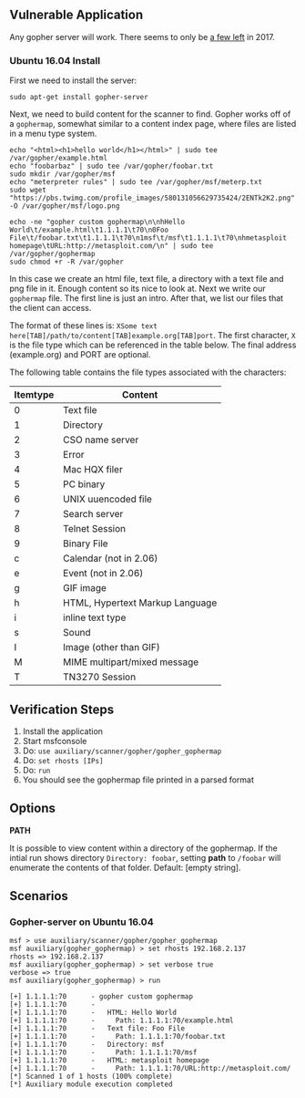 ## Vulnerable Application

  Any gopher server will work.  There seems to only be [a few left](https://en.wikipedia.org/wiki/Gopher_(protocol)#Server_software)
   in 2017.

### Ubuntu 16.04 Install

First we need to install the server:

```
sudo apt-get install gopher-server
```
Next, we need to build content for the scanner to find.  Gopher works off of a `gophermap`, somewhat similar
to a content index page, where files are listed in a menu type system.

```
echo "<html><h1>hello world</h1></html>" | sudo tee /var/gopher/example.html
echo "foobarbaz" | sudo tee /var/gopher/foobar.txt
sudo mkdir /var/gopher/msf
echo "meterpreter rules" | sudo tee /var/gopher/msf/meterp.txt
sudo wget "https://pbs.twimg.com/profile_images/580131056629735424/2ENTk2K2.png" -O /var/gopher/msf/logo.png

echo -ne "gopher custom gophermap\n\nhHello World\t/example.html\t1.1.1.1\t70\n0Foo File\t/foobar.txt\t1.1.1.1\t70\n1msf\t/msf\t1.1.1.1\t70\nhmetasploit homepage\tURL:http://metasploit.com/\n" | sudo tee /var/gopher/gophermap
sudo chmod +r -R /var/gopher
```

In this case we create an html file, text file, a directory with a text file and png file in it.  Enough content so its nice to look at.
Next we write our `gophermap` file.  The first line is just an intro.  After that, we list our files that the client can access.

The format of these lines is: `XSome text here[TAB]/path/to/content[TAB]example.org[TAB]port`.  The first character, `X` is the file type
which can be referenced in the table below.  The final address (example.org) and PORT are optional.

The following table contains the file types associated with the characters:

| Itemtype | Content                         |
|----------|---------------------------------|
| 0        | Text file                       |
| 1        | Directory                       |
| 2        | CSO name server                 |
| 3        | Error                           |
| 4        | Mac HQX filer                   |
| 5        | PC binary                       |
| 6        | UNIX uuencoded file             |
| 7        | Search server                   |
| 8        | Telnet Session                  |
| 9        | Binary File                     |
| c        | Calendar (not in 2.06)          |
| e        | Event (not in 2.06)             |
| g        | GIF image                       |
| h        | HTML, Hypertext Markup Language |
| i        | inline text type              |
| s        | Sound                           |
| I        | Image (other than GIF)          |
| M        | MIME multipart/mixed message    |
| T        | TN3270 Session                  |

## Verification Steps

  1. Install the application
  2. Start msfconsole
  3. Do: ```use auxiliary/scanner/gopher/gopher_gophermap```
  4. Do: ```set rhosts [IPs]```
  5. Do: ```run```
  6. You should see the gophermap file printed in a parsed format

## Options

  **PATH**

  It is possible to view content within a directory of the gophermap.  If the intial run shows directory `Directory: foobar`, 
  setting **path** to `/foobar` will enumerate the contents of that folder.  Default: [empty string].

## Scenarios

### Gopher-server on Ubuntu 16.04

```
msf > use auxiliary/scanner/gopher/gopher_gophermap 
msf auxiliary(gopher_gophermap) > set rhosts 192.168.2.137
rhosts => 192.168.2.137
msf auxiliary(gopher_gophermap) > set verbose true
verbose => true
msf auxiliary(gopher_gophermap) > run

[+] 1.1.1.1:70      - gopher custom gophermap
[+] 1.1.1.1:70      - 
[+] 1.1.1.1:70      -   HTML: Hello World
[+] 1.1.1.1:70      -     Path: 1.1.1.1:70/example.html
[+] 1.1.1.1:70      -   Text file: Foo File
[+] 1.1.1.1:70      -     Path: 1.1.1.1:70/foobar.txt
[+] 1.1.1.1:70      -   Directory: msf
[+] 1.1.1.1:70      -     Path: 1.1.1.1:70/msf
[+] 1.1.1.1:70      -   HTML: metasploit homepage
[+] 1.1.1.1:70      -     Path: 1.1.1.1:70/URL:http://metasploit.com/
[*] Scanned 1 of 1 hosts (100% complete)
[*] Auxiliary module execution completed

```
